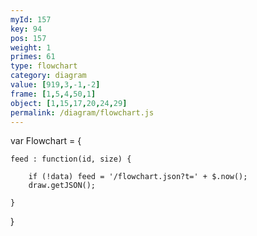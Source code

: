 ```yaml
---
myId: 157
key: 94
pos: 157
weight: 1
primes: 61
type: flowchart
category: diagram
value: [919,3,-1,-2]
frame: [1,5,4,50,1]
object: [1,15,17,20,24,29]
permalink: /diagram/flowchart.js
---
```

var Flowchart = {

    feed : function(id, size) {

        if (!data) feed = '/flowchart.json?t=' + $.now();
        draw.getJSON();

    }

}
